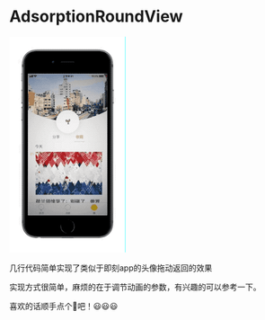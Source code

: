# AdsorptionRoundView

![](https://github.com/hiETsang/AdsorptionRoundView/blob/master/iconDrag.gif)


几行代码简单实现了类似于即刻app的头像拖动返回的效果

实现方式很简单，麻烦的在于调节动画的参数，有兴趣的可以参考一下。

喜欢的话顺手点个🌟吧！😃😃😃
  

